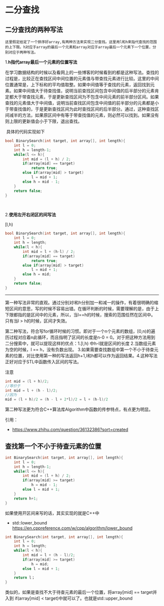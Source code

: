 # 二分查找

## 二分查找的两种写法

```
这里假定给定了一个排序好array,有两种方法来实现二分查找。这里用l和h来指代查找的范围的上下限。h对应于array的最后一个元素和array对应于array最后一个元素下一个位置，分别对应于两种写法。
```

1.**h指代array最后一个元素的位置写法**

​	在学习数据结构的时候以及看网上的一些博客的时候看到的都是这种写法。查找的过程是，比较正在查找区间中间位置的元素值与带查找元素进行比较。这里的中间位置通常是，上下标和的平均值取整。如果中间值等于查找的元素，返回找到元素。如果中间值大于待查找值，说明当前查找区间包含中间值的后半部分的元素肯定都大于带查找元素，于是更新查找区间为不包含中间元素的前半部分区间。如果查找的元素值大于中间值，说明当前查找区间包含中间值的前半部分的元素都是小于带查找值的，于是更新查找区间为此时查找区间的后半部分。通过，这种查找区间减半的方法，如果原区间中有等于带查找值的元素，则必然可以找到。如果没有则上限的更新值会小于下限，退出查找。

​	具体的代码实现如下

```cpp
bool BinarySearch(int target, int array[], int length){
    int l = 0;
    int h = length-1;
    while(l <= h){
        int mid = (l + h) / 2;
        if(array[mid] == target)
            return true;
        else if(array[mid] > target)
            l = mid + 1;
        else h = mid - 1;
    }
    return false;
}
```

​		

2.**使用左开右闭区的间写法**

[l,h)

```cpp
bool BinarySearch(int target, int array[], int length){
    int l = 0;
    int h = length;
    while(l < h){
        int mid = l + (h-l) / 2;
        if(array[mid] == target)
            return true;
        else if(array[mid] > target)
            l = mid + 1;
        else h = mid;
    }
    return false;
}
```



---

第一种写法非常的直观。通过分别对l和h分别加一和减一的操作，有着很明确的缩短区间的意思，写的时候不容易出错。在循环判断的时候，需要理解的是，由于上下限都指的是区间中的元素，所以，当l==h的时候，搜索的范围任然在区间中。只有当l > h的时候，区间才失效。

第二种写法，符合写for循环时候的习惯。即对于一个n个元素的数组，[0,n)的遍历过程对应着n此循环，而且指明了区间的长度是n-0 = 0。对于把这种方法用到二分搜索中，就可以提现这样的优点：1.[l,h) 中h-l就是区间的长度 2.当数组元素为空的时候，l == h，没有负数出现。 3.如果需要查找数组中第一个不小于待查元素的位置，对比使用第一种的写法返回h+1,l和h都可以作为返回结果。4.这种写法正好对应于STL中函数传入区间的写法。

注意

```cpp
int mid = (l + h)/2;
//等价于
int mid = l + (h - l)/2;
//因为
mid = (l + h)/2 = (h - l + 2*l)/2 = l + (h-l)/2
```



第二种写法更为符合C++算法库Algorithm中函数的传参特点，有点更为明显。



引用：

* https://www.zhihu.com/question/36132386?sort=created 



## 查找第一个不小于待查元素的位置

```cpp
int BinarySearch(int target, int array[], int length){
    int l = 0;
    int h = length-1;
    while(l <= h){
        int mid = (l + h) / 2;
        if(array[mid] >= target)
            h = mid - 1;
        else l = mid + 1;
    }
    return h+1;
}
```



如果使用开区间来写的话，其实实现的就是C++中

* std::lower_bound https://en.cppreference.com/w/cpp/algorithm/lower_bound

```cpp
int BinarySearch(int target, int array[], int length){
    int l = 0;
    int h = length;
    while(l < h){
        int mid = l + (h - l)/2;
        if(array[mid] >= target)
            h = mid;
        else l = mid + 1;
    }
    return l；
}
```



类似的，如果是查找不大于待查元素的最后一个位置，将array[mid] == target并入到 if(array[mid] < target)中就可以了。也就是std::upper_bound
